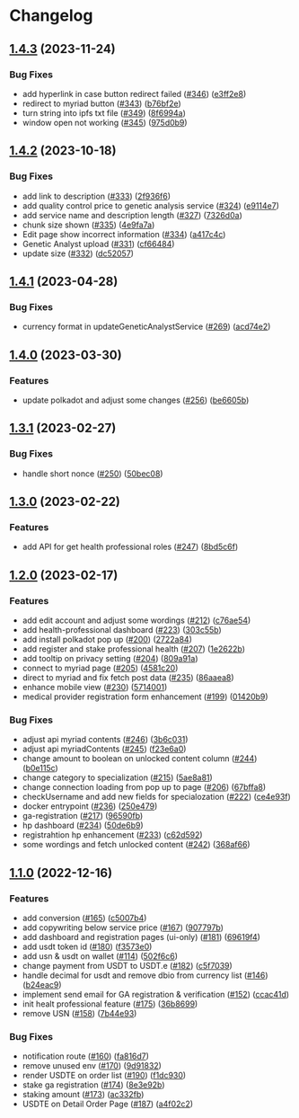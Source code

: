 # Changelog

## [1.4.3](https://github.com/debionetwork/debio-genetic-analyst-ui/compare/1.4.2...1.4.3) (2023-11-24)


### Bug Fixes

* add hyperlink in case button redirect failed ([#346](https://github.com/debionetwork/debio-genetic-analyst-ui/issues/346)) ([e3ff2e8](https://github.com/debionetwork/debio-genetic-analyst-ui/commit/e3ff2e8dfd566007a3e88c93acacfae46833aa31))
* redirect to myriad button ([#343](https://github.com/debionetwork/debio-genetic-analyst-ui/issues/343)) ([b76bf2e](https://github.com/debionetwork/debio-genetic-analyst-ui/commit/b76bf2ec0dc0bbc5a85c1a214df86cb64cd073db))
* turn string into ipfs txt file ([#349](https://github.com/debionetwork/debio-genetic-analyst-ui/issues/349)) ([8f6994a](https://github.com/debionetwork/debio-genetic-analyst-ui/commit/8f6994a770a36bae36898ad8fbe74ee34e159841))
* window open not working ([#345](https://github.com/debionetwork/debio-genetic-analyst-ui/issues/345)) ([975d0b9](https://github.com/debionetwork/debio-genetic-analyst-ui/commit/975d0b9e90ba4c8fe36d929caca1cd552e3f25af))

## [1.4.2](https://github.com/debionetwork/debio-genetic-analyst-ui/compare/1.4.1...1.4.2) (2023-10-18)


### Bug Fixes

* add link to description ([#333](https://github.com/debionetwork/debio-genetic-analyst-ui/issues/333)) ([2f936f6](https://github.com/debionetwork/debio-genetic-analyst-ui/commit/2f936f6c79fadefb2641198396631e808f48eee2))
* add quality control price to genetic analysis service ([#324](https://github.com/debionetwork/debio-genetic-analyst-ui/issues/324)) ([e9114e7](https://github.com/debionetwork/debio-genetic-analyst-ui/commit/e9114e7c4aed2127fc121436456189233178dc4f))
* add service name and description length ([#327](https://github.com/debionetwork/debio-genetic-analyst-ui/issues/327)) ([7326d0a](https://github.com/debionetwork/debio-genetic-analyst-ui/commit/7326d0aebde5066c416601feef87760a1264ec4d))
* chunk size shown ([#335](https://github.com/debionetwork/debio-genetic-analyst-ui/issues/335)) ([4e9fa7a](https://github.com/debionetwork/debio-genetic-analyst-ui/commit/4e9fa7a8a074ea14bd7600054a7744974969f549))
* Edit page show incorrect information ([#334](https://github.com/debionetwork/debio-genetic-analyst-ui/issues/334)) ([a417c4c](https://github.com/debionetwork/debio-genetic-analyst-ui/commit/a417c4cb70858d274b9adffaa77ba9c5af0e5de9))
* Genetic Analyst upload ([#331](https://github.com/debionetwork/debio-genetic-analyst-ui/issues/331)) ([cf66484](https://github.com/debionetwork/debio-genetic-analyst-ui/commit/cf664848282952bd5ef86fb77978d95056b79d4a))
* update size ([#332](https://github.com/debionetwork/debio-genetic-analyst-ui/issues/332)) ([dc52057](https://github.com/debionetwork/debio-genetic-analyst-ui/commit/dc52057b425eb16a17169fe2e73d296da200d00b))

## [1.4.1](https://github.com/debionetwork/debio-genetic-analyst-ui/compare/1.4.0...1.4.1) (2023-04-28)


### Bug Fixes

* currency format in updateGeneticAnalystService ([#269](https://github.com/debionetwork/debio-genetic-analyst-ui/issues/269)) ([acd74e2](https://github.com/debionetwork/debio-genetic-analyst-ui/commit/acd74e22d98d0b2e95426c4e0592199addc89593))

## [1.4.0](https://github.com/debionetwork/debio-genetic-analyst-ui/compare/1.3.1...1.4.0) (2023-03-30)


### Features

* update polkadot and adjust some changes ([#256](https://github.com/debionetwork/debio-genetic-analyst-ui/issues/256)) ([be6605b](https://github.com/debionetwork/debio-genetic-analyst-ui/commit/be6605b7873c76a9b13e5c7dc904ddfd7a782461))

## [1.3.1](https://github.com/debionetwork/debio-genetic-analyst-ui/compare/1.3.0...1.3.1) (2023-02-27)


### Bug Fixes

* handle short nonce ([#250](https://github.com/debionetwork/debio-genetic-analyst-ui/issues/250)) ([50bec08](https://github.com/debionetwork/debio-genetic-analyst-ui/commit/50bec08e8f02f5a3a55002b646c5f97fb87c527a))

## [1.3.0](https://github.com/debionetwork/debio-genetic-analyst-ui/compare/1.2.0...1.3.0) (2023-02-22)


### Features

* add API for get health professional roles ([#247](https://github.com/debionetwork/debio-genetic-analyst-ui/issues/247)) ([8bd5c6f](https://github.com/debionetwork/debio-genetic-analyst-ui/commit/8bd5c6fa7acd2bdbfef8e51393ffd0c9826f1da0))

## [1.2.0](https://github.com/debionetwork/debio-genetic-analyst-ui/compare/1.1.0...1.2.0) (2023-02-17)


### Features

* add edit account and adjust some wordings ([#212](https://github.com/debionetwork/debio-genetic-analyst-ui/issues/212)) ([c76ae54](https://github.com/debionetwork/debio-genetic-analyst-ui/commit/c76ae54ddd5bbc6146bd6a410bedcbd00e8fd567))
* add health-professional dashboard ([#223](https://github.com/debionetwork/debio-genetic-analyst-ui/issues/223)) ([303c55b](https://github.com/debionetwork/debio-genetic-analyst-ui/commit/303c55b7d74a4eb9ccac8517b230cfbb810b61ea))
* add install polkadot pop up ([#200](https://github.com/debionetwork/debio-genetic-analyst-ui/issues/200)) ([2722a84](https://github.com/debionetwork/debio-genetic-analyst-ui/commit/2722a84da6d1ebda5f4346211c2d9a35b50fe592))
* add register and stake professional health ([#207](https://github.com/debionetwork/debio-genetic-analyst-ui/issues/207)) ([1e2622b](https://github.com/debionetwork/debio-genetic-analyst-ui/commit/1e2622b5e0a9e83894015b5116c264b8431d8b2d))
* add tooltip on privacy setting ([#204](https://github.com/debionetwork/debio-genetic-analyst-ui/issues/204)) ([809a91a](https://github.com/debionetwork/debio-genetic-analyst-ui/commit/809a91a20291dd9fdfc6a422463b563257ed1492))
* connect to myriad page ([#205](https://github.com/debionetwork/debio-genetic-analyst-ui/issues/205)) ([4581c20](https://github.com/debionetwork/debio-genetic-analyst-ui/commit/4581c209ec646d3af189ce474835a1f250d1bd48))
* direct to myriad and fix fetch post data ([#235](https://github.com/debionetwork/debio-genetic-analyst-ui/issues/235)) ([86aaea8](https://github.com/debionetwork/debio-genetic-analyst-ui/commit/86aaea8ea908a72ff676b74594162514e74df5d7))
* enhance mobile view ([#230](https://github.com/debionetwork/debio-genetic-analyst-ui/issues/230)) ([5714001](https://github.com/debionetwork/debio-genetic-analyst-ui/commit/57140018acdf87086c653dfdfb90a6bba6eb5286))
* medical provider registration form enhancement ([#199](https://github.com/debionetwork/debio-genetic-analyst-ui/issues/199)) ([01420b9](https://github.com/debionetwork/debio-genetic-analyst-ui/commit/01420b915d15de6f514fe04328e8c951ec8ba1fa))


### Bug Fixes

* adjust api myriad contents ([#246](https://github.com/debionetwork/debio-genetic-analyst-ui/issues/246)) ([3b6c031](https://github.com/debionetwork/debio-genetic-analyst-ui/commit/3b6c03180d445b92304ac217d757fcb36b907855))
* adjust api myriadContents ([#245](https://github.com/debionetwork/debio-genetic-analyst-ui/issues/245)) ([f23e6a0](https://github.com/debionetwork/debio-genetic-analyst-ui/commit/f23e6a04818b2e0fb23b60d24a08702e48d46d9e))
* change amount to boolean on unlocked content column ([#244](https://github.com/debionetwork/debio-genetic-analyst-ui/issues/244)) ([b0e115c](https://github.com/debionetwork/debio-genetic-analyst-ui/commit/b0e115c1beac8ca8ae668ff95fb7b480b9c09ec2))
* change category to specialization ([#215](https://github.com/debionetwork/debio-genetic-analyst-ui/issues/215)) ([5ae8a81](https://github.com/debionetwork/debio-genetic-analyst-ui/commit/5ae8a81356ae565294787e410939686b4efb6165))
* change connection loading from pop up to page ([#206](https://github.com/debionetwork/debio-genetic-analyst-ui/issues/206)) ([67bffa8](https://github.com/debionetwork/debio-genetic-analyst-ui/commit/67bffa87b5e128d52143b4fbb1f45912559327c4))
* checkUsername and add new fields for specialozation ([#222](https://github.com/debionetwork/debio-genetic-analyst-ui/issues/222)) ([ce4e93f](https://github.com/debionetwork/debio-genetic-analyst-ui/commit/ce4e93fc1e99271be77767d2d2648b9f0fcf2d1f))
* docker entrypoint ([#236](https://github.com/debionetwork/debio-genetic-analyst-ui/issues/236)) ([250e479](https://github.com/debionetwork/debio-genetic-analyst-ui/commit/250e4794bb9e5f7630b50b74d2666b030c746185))
* ga-registration ([#217](https://github.com/debionetwork/debio-genetic-analyst-ui/issues/217)) ([96590fb](https://github.com/debionetwork/debio-genetic-analyst-ui/commit/96590fb8d96a28b763a0497fb2dc824e244b119c))
* hp dashboard ([#234](https://github.com/debionetwork/debio-genetic-analyst-ui/issues/234)) ([50de6b9](https://github.com/debionetwork/debio-genetic-analyst-ui/commit/50de6b9866eafd4afb9cc2cbaa3fba14ab754e33))
* registrahtion hp enhancement ([#233](https://github.com/debionetwork/debio-genetic-analyst-ui/issues/233)) ([c62d592](https://github.com/debionetwork/debio-genetic-analyst-ui/commit/c62d59207487db9e5cb9057f9f84e332fef23e38))
* some wordings and fetch unlocked content ([#242](https://github.com/debionetwork/debio-genetic-analyst-ui/issues/242)) ([368af66](https://github.com/debionetwork/debio-genetic-analyst-ui/commit/368af668f2af38a427a0ed156ba787ddbe797f52))

## [1.1.0](https://github.com/debionetwork/debio-genetic-analyst-ui/compare/1.0.7...1.1.0) (2022-12-16)


### Features

* add conversion ([#165](https://github.com/debionetwork/debio-genetic-analyst-ui/issues/165)) ([c5007b4](https://github.com/debionetwork/debio-genetic-analyst-ui/commit/c5007b438c1ca426307838131208bf41939bb52b))
* add copywriting below service price ([#167](https://github.com/debionetwork/debio-genetic-analyst-ui/issues/167)) ([907797b](https://github.com/debionetwork/debio-genetic-analyst-ui/commit/907797bdbc0695ab41b7882887c61bce47f54f94))
* add dashboard and registration pages (ui-only) ([#181](https://github.com/debionetwork/debio-genetic-analyst-ui/issues/181)) ([69619f4](https://github.com/debionetwork/debio-genetic-analyst-ui/commit/69619f40b9ff7d7fd424aa8f906eaa88adab14b3))
* add usdt token id ([#180](https://github.com/debionetwork/debio-genetic-analyst-ui/issues/180)) ([f3573e0](https://github.com/debionetwork/debio-genetic-analyst-ui/commit/f3573e0ac8f66647e4bc32064ab720ffeb04c571))
* add usn & usdt on wallet ([#114](https://github.com/debionetwork/debio-genetic-analyst-ui/issues/114)) ([502f6c6](https://github.com/debionetwork/debio-genetic-analyst-ui/commit/502f6c6af960b70704b8cf6be336ed93565ecdda))
* change payment from USDT to USDT.e ([#182](https://github.com/debionetwork/debio-genetic-analyst-ui/issues/182)) ([c5f7039](https://github.com/debionetwork/debio-genetic-analyst-ui/commit/c5f70399c4864d731238dc5b308fb0aa098d78da))
* handle decimal for usdt and remove dbio from currency list ([#146](https://github.com/debionetwork/debio-genetic-analyst-ui/issues/146)) ([b24eac9](https://github.com/debionetwork/debio-genetic-analyst-ui/commit/b24eac95159e6d817be55d00623099da072ccb34))
* implement send email for GA registration & verification ([#152](https://github.com/debionetwork/debio-genetic-analyst-ui/issues/152)) ([ccac41d](https://github.com/debionetwork/debio-genetic-analyst-ui/commit/ccac41d3e33af9b64f049b19b868d68d092d4868))
* init healt professional feature ([#175](https://github.com/debionetwork/debio-genetic-analyst-ui/issues/175)) ([36b8699](https://github.com/debionetwork/debio-genetic-analyst-ui/commit/36b86992fe4ce9b7e803a695cdc555ea8bf5f6b3))
* remove USN ([#158](https://github.com/debionetwork/debio-genetic-analyst-ui/issues/158)) ([7b44e93](https://github.com/debionetwork/debio-genetic-analyst-ui/commit/7b44e93b43e19607ae1533ea85c3aebe1fd59b7c))


### Bug Fixes

* notification route ([#160](https://github.com/debionetwork/debio-genetic-analyst-ui/issues/160)) ([fa816d7](https://github.com/debionetwork/debio-genetic-analyst-ui/commit/fa816d79aefe1227f37b1978f342dd55f68205ed))
* remove unused env ([#170](https://github.com/debionetwork/debio-genetic-analyst-ui/issues/170)) ([9d91832](https://github.com/debionetwork/debio-genetic-analyst-ui/commit/9d9183263fc990983305931e5b69300cfce633df))
* render USDTE on order list ([#190](https://github.com/debionetwork/debio-genetic-analyst-ui/issues/190)) ([f1dc930](https://github.com/debionetwork/debio-genetic-analyst-ui/commit/f1dc930053334c6d4a61941339870bb74244e599))
* stake ga registration ([#174](https://github.com/debionetwork/debio-genetic-analyst-ui/issues/174)) ([8e3e92b](https://github.com/debionetwork/debio-genetic-analyst-ui/commit/8e3e92b21f0eb319af417c6458d6c1f2cc1b9427))
* staking amount ([#173](https://github.com/debionetwork/debio-genetic-analyst-ui/issues/173)) ([ac332fb](https://github.com/debionetwork/debio-genetic-analyst-ui/commit/ac332fbf696e50479aa5d042d8d20a5e75518ba3))
* USDTE on Detail Order Page ([#187](https://github.com/debionetwork/debio-genetic-analyst-ui/issues/187)) ([a4f02c2](https://github.com/debionetwork/debio-genetic-analyst-ui/commit/a4f02c2275d3e8e38f5bb4668a5227331d508ca8))
